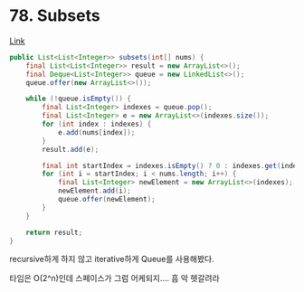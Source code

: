 # 78. Subsets

[Link](https://leetcode.com/problems/subsets/)

```java
public List<List<Integer>> subsets(int[] nums) {
    final List<List<Integer>> result = new ArrayList<>();
    final Deque<List<Integer>> queue = new LinkedList<>();
    queue.offer(new ArrayList<>());

    while (!queue.isEmpty()) {
        final List<Integer> indexes = queue.pop();
        final List<Integer> e = new ArrayList<>(indexes.size());
        for (int index : indexes) {
            e.add(nums[index]);
        }
        result.add(e);

        final int startIndex = indexes.isEmpty() ? 0 : indexes.get(indexes.size() - 1) + 1;
        for (int i = startIndex; i < nums.length; i++) {
            final List<Integer> newElement = new ArrayList<>(indexes);
            newElement.add(i);
            queue.offer(newElement);
        }
    }

    return result;
}
```

recursive하게 하지 않고 iterative하게 Queue를 사용해봤다.

타임은 O(2^n)인데 스페이스가 그럼 어케되지.... 흠
악 헷갈려라